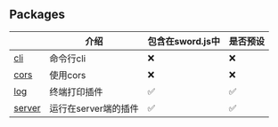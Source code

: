 ## Packages

|  | 介绍 | 包含在sword.js中 | 是否预设 |
| ------- | ----------- | -------------------- | ------------------ |
| [cli](./cli) | 命令行cli | ❌ | ❌ |
| [cors](./cors) | 使用cors | ❌ | ❌ |
| [log](./log) | 终端打印插件 | ✅ | ✅ |
| [server](./server) | 运行在server端的插件 | ✅ | ✅ |

